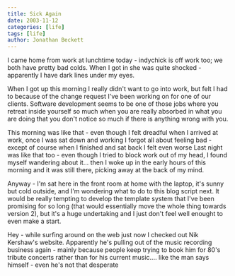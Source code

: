 ```yaml
---
title: Sick Again
date: 2003-11-12
categories: [life]
tags: [life]
author: Jonathan Beckett
---
```


I came home from work at lunchtime today - indychick is off work too; we both have pretty bad colds. When I got in she was quite shocked - apparently I have dark lines under my eyes.

When I got up this morning I really didn't want to go into work, but felt I had to because of the change request I've been working on for one of our clients. Software development seems to be one of those jobs where you retreat inside yourself so much when you are really absorbed in what you are doing that you don't notice so much if there is anything wrong with you.

This morning was like that - even though I felt dreadful when I arrived at work, once I was sat down and working I forgot all about feeling bad - except of course when I finished and sat back I felt even worse  Last night was like that too - even though I tried to block work out of my head, I found myself wandering about it... then I woke up in the early hours of this morning and it was still there, picking away at the back of my mind.

Anyway - I'm sat here in the front room at home with the laptop, it's sunny but cold outside, and I'm wondering what to do to this blog script next. It would be really tempting to develop the template system that I've been promising for so long (that would essentially move the whole thing towards version 2), but it's a huge undertaking and I just don't feel well enought to even make a start.

Hey - while surfing around on the web just now I checked out Nik Kershaw's website. Apparently he's pulling out of the music recording business again - mainly because people keep trying to book him for 80's tribute concerts rather than for his current music.... like the man says himself - even he's not that desperate 